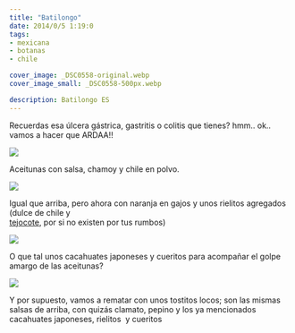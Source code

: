 ```yaml
---
title: "Batilongo"
date: 2014/0/5 1:19:0
tags: 
- mexicana
- botanas
- chile

cover_image: _DSC0558-original.webp
cover_image_small: _DSC0558-500px.webp

description: Batilongo ES
---
```



Recuerdas esa úlcera gástrica, gastritis o colitis que tienes? hmm.. ok.. vamos a hacer que ARDAA!!

  

[![](*DSC0558-800px.webp)](*DSC0558-original.webp)

Aceitunas con salsa, chamoy y chile en polvo.  

[![](*DSC0561-800px.webp)](*DSC0561-original.webp)

Igual que arriba, pero ahora con naranja en gajos y unos rielitos agregados (dulce de chile y  
[tejocote](Crataegus), por si no existen por tus rumbos)  

[![](*DSC0575-800px.webp)](*DSC0575-original.webp)

  

O que tal unos cacahuates japoneses y cueritos para acompañar el golpe amargo de las aceitunas?  
  

[![](*DSC0566-800px.webp)](*DSC0566-original.webp)

Y por supuesto, vamos a rematar con unos tostitos locos; son las mismas salsas de arriba, con quizás clamato, pepino y los ya mencionados cacahuates japoneses, rielitos  y cueritos
